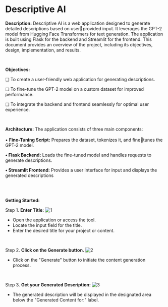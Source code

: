 # Descriptive AI

**Description:**
Descriptive AI is a web application designed to generate detailed descriptions based on userprovided input. It leverages the GPT-2 model from Hugging Face Transformers for text generation. The application is built using Flask for the backend and Streamlit for the frontend. This document provides an overview of the project, including its objectives, design, implementation, and results.

<br>

**Objectives:**

❑ To create a user-friendly web application for 
generating descriptions.

❑ To fine-tune the GPT-2 model on a custom 
dataset for improved performance.

❑ To integrate the backend and frontend 
seamlessly for optimal user experience.

<br>


****Architecture:****
The application consists of three main components:
<br>
<br>
• **Fine-Tuning Script:** Prepares the dataset, tokenizes it, and finetunes the GPT-2 model.

**• Flask Backend:** Loads the fine-tuned model and handles requests to generate descriptions.

**• Streamlit Frontend:** Provides a user interface for input and displays the generated descriptions


<br>
<br>

**Getting Started:**

Step 1. **Enter Title:**
![1](https://github.com/user-attachments/assets/cee0cc71-beb7-4b10-9011-30da11740ed7)
   - Open the application or access the tool.
   - Locate the input field for the title.
   - Enter the desired title for your project or content.

<br>

Step 2. **Click on the Generate button.**
![2](https://github.com/user-attachments/assets/6a09da5b-3f06-4478-a25c-6a7612f19923)
   - Click on the "Generate" button to initiate the content generation process.

<br>

Step 3. **Get your Generated Description:**
![3](https://github.com/user-attachments/assets/1ea29e51-e92c-4121-9537-7c0d78454d12)
   - The generated description will be displayed in the designated area below the "Generated Content for:" label.

